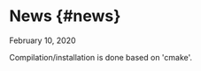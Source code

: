 News                   {#news}
====

February 10, 2020

Compilation/installation is done based on 'cmake'.

